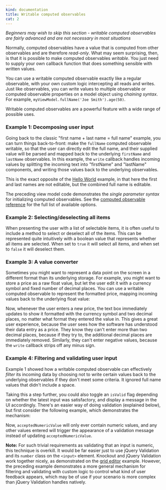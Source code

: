 ```yaml
---
kind: documentation
title: Writable computed observables
cat: 2
---
```


*Beginners may wish to skip this section - writable computed observables are fairly advanced and are not necessary in most situations*

Normally, computed observables have a value that is computed from other observables and are therefore *read-only*. What may seem surprising, then, is that it is possible to make computed observables *writable*. You just need to supply your own callback function that does something sensible with written values.

You can use a writable computed observable exactly like a regular observable, with your own custom logic intercepting all reads and writes. Just like observables, you can write values to multiple observable or computed observable properties on a model object using *chaining syntax*. For example, `myViewModel.fullName('Joe Smith').age(50)`.

Writable computed observables are a powerful feature with a wide range of possible uses.

### Example 1: Decomposing user input

Going back to the classic "first name + last name = full name" example, you can turn things back-to-front: make the `fullName` computed observable writable, so that the user can directly edit the full name, and their supplied value will be parsed and mapped back to the underlying `firstName` and `lastName` observables. In this example, the `write` callback handles incoming values by splitting the incoming text into "firstName" and "lastName" components, and writing those values back to the underlying observables.

<live-example params='id: "computed-writable"'></live-example>

This is the exact opposite of the [Hello World](../examples/helloWorld.html) example, in that here the first and last names are not editable, but the combined full name is editable.

The preceding view model code demonstrates the *single parameter syntax* for initializing computed observables. See the [computed observable reference](computed-reference.html) for the full list of available options.

### Example 2: Selecting/deselecting all items

When presenting the user with a list of selectable items, it is often useful to include a method to select or deselect all of the items. This can be represented quite intuitively with a boolean value that represents whether all items are selected. When set to `true` it will select all items, and when set to `false` it will deselect them.

<live-example params='id: "computed-writable-deselect"'></live-example>


### Example 3: A value converter

Sometimes you might want to represent a data point on the screen in a different format than its underlying storage. For example, you might want to store a price as a raw float value, but let the user edit it with a currency symbol and fixed number of decimal places. You can use a writable computed observable to represent the formatted price, mapping incoming values back to the underlying float value:

<live-example params='id: "computed-writable-converter"'></live-example>


Now, whenever the user enters a new price, the text box immediately updates to show it formatted with the currency symbol and two decimal places, no matter what format they entered the value in. This gives a great user experience, because the user sees how the software has understood their data entry as a price. They know they can't enter more than two decimal places, because if they try to, the additional decimal places are immediately removed. Similarly, they can't enter negative values, because the `write` callback strips off any minus sign.

### Example 4: Filtering and validating user input

Example 1 showed how a writable computed observable can effectively *filter* its incoming data by choosing not to write certain values back to the underlying observables if they don't meet some criteria. It ignored full name values that didn't include a space.

Taking this a step further, you could also toggle an `isValid` flag depending on whether the latest input was satisfactory, and display a message in the UI accordingly. There's an easier way of doing validation (explained below), but first consider the following example, which demonstrates the mechanism:

<live-example params='id: "computed-writable-filter"'></live-example>


Now, `acceptedNumericValue` will only ever contain numeric values, and any other values entered will trigger the appearance of a validation message instead of updating `acceptedNumericValue`.

**Note:** For such trivial requirements as validating that an input is numeric, this technique is overkill. It would be far easier just to use jQuery Validation and its `number` class on the `<input>` element. Knockout and jQuery Validation work together nicely, as demonstrated on the [grid editor](../examples/gridEditor.html) example. However, the preceding example demonstrates a more general mechanism for filtering and validating with custom logic to control what kind of user feedback appears, which may be of use if your scenario is more complex than jQuery Validation handles natively.
